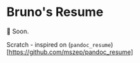 # Bruno's Resume

:newspaper: Soon.

Scratch - inspired on (`pandoc_resume`)[https://github.com/mszep/pandoc_resume]
